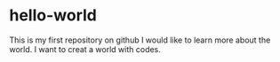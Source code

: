 # hello-world
This is my first repository on github
I would like to learn more about the world.
I want to creat a world with codes.

